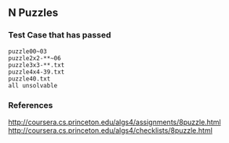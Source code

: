 ## N Puzzles

### Test Case that has passed

```
puzzle00~03
puzzle2x2-**~06
puzzle3x3-**.txt
puzzle4x4-39.txt
puzzle40.txt
all unsolvable
```

### References
http://coursera.cs.princeton.edu/algs4/assignments/8puzzle.html
http://coursera.cs.princeton.edu/algs4/checklists/8puzzle.html